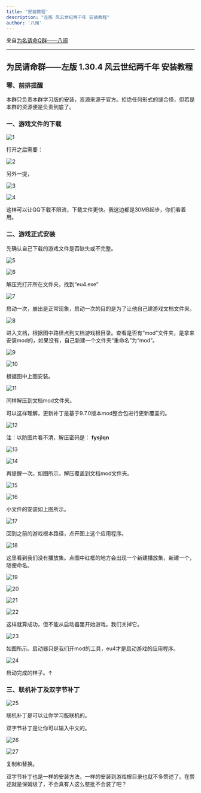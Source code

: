 ```yaml
---
title: '安装教程'
description: "左版 风云世纪两千年 安装教程"
author: '八闽'
---
```


来自[为名请命Q群——八闽](https://jq.qq.com/?k=LzSEFmSq)

---

## 为民请命群——左版 1.30.4 风云世纪两千年 安装教程

### 零、前排提醒

本群只负责本群学习版的安装，资源来源于官方。拒绝任何形式的缝合怪，但若是本群的资源便是负责到底了。

### 一、游戏文件的下载

![1](/images/install-guide/1.png)

打开之后需要：

![2](/images/install-guide/2.png)

另外一提，

![3](/images/install-guide/3.png)

![4](/images/install-guide/4.png)

这样可以让QQ下载不限流，下载文件更快。我这边都是30MB起步，你们看着用。

### 二、游戏正式安装

先确认自己下载的游戏文件是否缺失或不完整。

![5](/images/install-guide/5.png)

![6](/images/install-guide/6.png)

解压完打开所在文件夹，找到“eu4.exe”

![7](/images/install-guide/7.png)

启动一次，崩出是正常现象，启动一次的目的是为了让他自己建游戏文档文件夹。

![8](/images/install-guide/8.png)

进入文档，根据图中路径点到文档游戏根目录。查看是否有“mod”文件夹，是拿来安装mod的，如果没有，自己新建一个文件夹“重命名”为“mod”。

![9](/images/install-guide/9.png)

![10](/images/install-guide/10.png)

根据图中上图安装。

![11](/images/install-guide/11.png)

同样解压到文档mod文件夹。

可以这样理解，更新补丁是基于9.7.0版本mod整合包进行更新覆盖的。

![12](/images/install-guide/12.png)

注：以防图片看不清，解压密码是： **fysjlqn**

![13](/images/install-guide/13.png)

![14](/images/install-guide/14.png)

再提醒一次。如图所示，解压覆盖到文档mod文件夹。

![15](/images/install-guide/15.png)

![16](/images/install-guide/16.png)

小文件的安装如上图所示。

![17](/images/install-guide/17.png)

回到之前的游戏根本路径，点开图上这个应用程序。

![18](/images/install-guide/18.png)

这里看到我们没有播放集。点图中红框的地方会出现一个新建播放集，新建一个，随便命名。

![19](/images/install-guide/19.png)

![20](/images/install-guide/20.png)

![21](/images/install-guide/21.png)

![22](/images/install-guide/22.png)

这样就算成功，但不能从启动器里开始游戏。我们关掉它。

![23](/images/install-guide/23.png)

如图所示。启动器只是我们开mod的工具，eu4才是启动游戏的应用程序。

![24](/images/install-guide/24.png)

启动完成的样子。↑

### 三、联机补丁及双字节补丁

![25](/images/install-guide/25.png)

联机补丁是可以让你学习版联机的。

双字节补丁是让你可以输入中文的。

![26](/images/install-guide/26.png)

![27](/images/install-guide/27.png)

复制和替换。

双字节补丁也是一样的安装方法，一样的安装到游戏根目录也就不多赘述了。在赘述就是保姆级了，不会真有人这么憨批不会装了吧？
